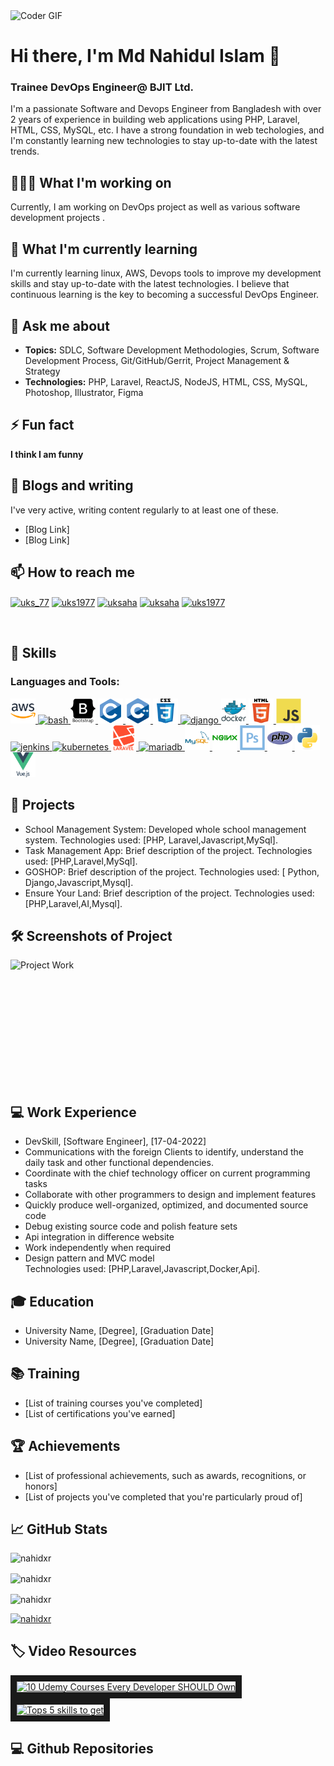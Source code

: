 <img alt="Coder GIF" src="https://raw.githubusercontent.com/uksaha77/uksaha77/main/web-development-banner.gif" style="max-width: 100%;" data-target="animated-image.originalImage">
<h1>Hi there, I'm Md Nahidul Islam 👋</h1>
<h3 align="left">Trainee DevOps Engineer@ BJIT Ltd.</h3>
I'm a passionate Software and Devops Engineer from Bangladesh with over 2 years of experience in building web applications using PHP, Laravel, HTML, CSS, MySQL, etc. I have a strong foundation in web techologies, and I'm constantly learning new technologies to stay up-to-date with the latest trends.

## 👨🏽‍💻 What I'm working on
Currently, I am working on DevOps project as well as various software development projects . 

## 🧠 What I'm currently learning
I'm currently learning linux, AWS, Devops tools to improve my development skills and stay up-to-date with the latest technologies. I believe that continuous learning is the key to becoming a successful DevOps Engineer.

## 💬 Ask me about
- <b>Topics:</b> SDLC, Software Development Methodologies, Scrum, Software Development Process, Git/GitHub/Gerrit, Project Management & Strategy
- <b>Technologies:</b> PHP, Laravel, ReactJS, NodeJS, HTML, CSS, MySQL, Photoshop, Illustrator, Figma

## ⚡ Fun fact
**I think I am funny**

## 📝 Blogs and writing
I've very active, writing content regularly to at least one of these.
- [Blog Link]
- [Blog Link]

## 📫 How to reach me
<p align="left">
<a href="https://twitter.com/uks_77" target="blank"><img align="center" src="https://raw.githubusercontent.com/rahuldkjain/github-profile-readme-generator/master/src/images/icons/Social/twitter.svg" alt="uks_77" height="30" width="40" /></a>
<a href="https://linkedin.com/in/uks1977" target="blank"><img align="center" src="https://raw.githubusercontent.com/rahuldkjain/github-profile-readme-generator/master/src/images/icons/Social/linked-in-alt.svg" alt="uks1977" height="30" width="40" /></a>
<a href="https://fb.com/uksaha" target="blank"><img align="center" src="https://raw.githubusercontent.com/rahuldkjain/github-profile-readme-generator/master/src/images/icons/Social/facebook.svg" alt="uksaha" height="30" width="40" /></a>
<a href="https://instagram.com/uksaha" target="blank"><img align="center" src="https://raw.githubusercontent.com/rahuldkjain/github-profile-readme-generator/master/src/images/icons/Social/instagram.svg" alt="uksaha" height="30" width="40" /></a>
<a href="https://www.youtube.com/c/uks1977" target="blank"><img align="center" src="https://raw.githubusercontent.com/rahuldkjain/github-profile-readme-generator/master/src/images/icons/Social/youtube.svg" alt="uks1977" height="30" width="40" /></a>
</p><br/>

## 🚀 Skills
<h3 align="left">Languages and Tools:</h3>
<p align="left"> <a href="https://aws.amazon.com" target="_blank" rel="noreferrer"> <img src="https://raw.githubusercontent.com/devicons/devicon/master/icons/amazonwebservices/amazonwebservices-original-wordmark.svg" alt="aws" width="40" height="40"/> </a> <a href="https://www.gnu.org/software/bash/" target="_blank" rel="noreferrer"> <img src="https://www.vectorlogo.zone/logos/gnu_bash/gnu_bash-icon.svg" alt="bash" width="40" height="40"/> </a> <a href="https://getbootstrap.com" target="_blank" rel="noreferrer"> <img src="https://raw.githubusercontent.com/devicons/devicon/master/icons/bootstrap/bootstrap-plain-wordmark.svg" alt="bootstrap" width="40" height="40"/> </a> <a href="https://www.cprogramming.com/" target="_blank" rel="noreferrer"> <img src="https://raw.githubusercontent.com/devicons/devicon/master/icons/c/c-original.svg" alt="c" width="40" height="40"/> </a> <a href="https://www.w3schools.com/cpp/" target="_blank" rel="noreferrer"> <img src="https://raw.githubusercontent.com/devicons/devicon/master/icons/cplusplus/cplusplus-original.svg" alt="cplusplus" width="40" height="40"/> </a> <a href="https://www.w3schools.com/css/" target="_blank" rel="noreferrer"> <img src="https://raw.githubusercontent.com/devicons/devicon/master/icons/css3/css3-original-wordmark.svg" alt="css3" width="40" height="40"/> </a> <a href="https://www.djangoproject.com/" target="_blank" rel="noreferrer"> <img src="https://cdn.worldvectorlogo.com/logos/django.svg" alt="django" width="40" height="40"/> </a> <a href="https://www.docker.com/" target="_blank" rel="noreferrer"> <img src="https://raw.githubusercontent.com/devicons/devicon/master/icons/docker/docker-original-wordmark.svg" alt="docker" width="40" height="40"/> </a> <a href="https://www.w3.org/html/" target="_blank" rel="noreferrer"> <img src="https://raw.githubusercontent.com/devicons/devicon/master/icons/html5/html5-original-wordmark.svg" alt="html5" width="40" height="40"/> </a> <a href="https://developer.mozilla.org/en-US/docs/Web/JavaScript" target="_blank" rel="noreferrer"> <img src="https://raw.githubusercontent.com/devicons/devicon/master/icons/javascript/javascript-original.svg" alt="javascript" width="40" height="40"/> </a> <a href="https://www.jenkins.io" target="_blank" rel="noreferrer"> <img src="https://www.vectorlogo.zone/logos/jenkins/jenkins-icon.svg" alt="jenkins" width="40" height="40"/> </a> <a href="https://kubernetes.io" target="_blank" rel="noreferrer"> <img src="https://www.vectorlogo.zone/logos/kubernetes/kubernetes-icon.svg" alt="kubernetes" width="40" height="40"/> </a> <a href="https://laravel.com/" target="_blank" rel="noreferrer"> <img src="https://raw.githubusercontent.com/devicons/devicon/master/icons/laravel/laravel-plain-wordmark.svg" alt="laravel" width="40" height="40"/> </a> <a href="https://mariadb.org/" target="_blank" rel="noreferrer"> <img src="https://www.vectorlogo.zone/logos/mariadb/mariadb-icon.svg" alt="mariadb" width="40" height="40"/> </a> <a href="https://www.mysql.com/" target="_blank" rel="noreferrer"> <img src="https://raw.githubusercontent.com/devicons/devicon/master/icons/mysql/mysql-original-wordmark.svg" alt="mysql" width="40" height="40"/> </a> <a href="https://www.nginx.com" target="_blank" rel="noreferrer"> <img src="https://raw.githubusercontent.com/devicons/devicon/master/icons/nginx/nginx-original.svg" alt="nginx" width="40" height="40"/> </a> <a href="https://www.photoshop.com/en" target="_blank" rel="noreferrer"> <img src="https://raw.githubusercontent.com/devicons/devicon/master/icons/photoshop/photoshop-line.svg" alt="photoshop" width="40" height="40"/> </a> <a href="https://www.php.net" target="_blank" rel="noreferrer"> <img src="https://raw.githubusercontent.com/devicons/devicon/master/icons/php/php-original.svg" alt="php" width="40" height="40"/> </a> <a href="https://www.python.org" target="_blank" rel="noreferrer"> <img src="https://raw.githubusercontent.com/devicons/devicon/master/icons/python/python-original.svg" alt="python" width="40" height="40"/> </a> <a href="https://vuejs.org/" target="_blank" rel="noreferrer"> <img src="https://raw.githubusercontent.com/devicons/devicon/master/icons/vuejs/vuejs-original-wordmark.svg" alt="vuejs" width="40" height="40"/> </a> </p>


## 🌟 Projects
 - School Management System: Developed whole school management system. Technologies used: [PHP, Laravel,Javascript,MySql].
 - Task Management App: Brief description of the project. Technologies used: [PHP,Laravel,MySql].
 - GOSHOP: Brief description of the project. Technologies used: [ Python, Django,Javascript,Mysql].
 - Ensure Your Land: Brief description of the project. Technologies used: [PHP,Laravel,AI,Mysql].

## 🛠️ Screenshots of Project
<img alt="Project Work" height="200" src="https://miro.medium.com/v2/resize:fit:828/1*oeyjen1fL_SdX2w2_TCS6A.gif" style="max-width: 100%; display: inline-block;">


## 💻 Work Experience
- DevSkill, [Software Engineer], [17-04-2022]<br />
-  Communications with the foreign Clients to identify, understand the daily task and other functional dependencies.
- Coordinate with the chief technology officer on current programming tasks
- Collaborate with other programmers to design and implement features
- Quickly produce well-organized, optimized, and documented source code
- Debug existing source code and polish feature sets
- Api integration in difference website
- Work independently when required
- Design pattern and MVC model <br>
 Technologies used: [PHP,Laravel,Javascript,Docker,Api].


## 🎓 Education
- University Name, [Degree], [Graduation Date]
- University Name, [Degree], [Graduation Date]

## 📚 Training
- [List of training courses you've completed]
- [List of certifications you've earned]

## 🏆 Achievements
- [List of professional achievements, such as awards, recognitions, or honors]
- [List of projects you've completed that you're particularly proud of]

## 📈 GitHub Stats
<p align="left"> <img src="https://komarev.com/ghpvc/?username=nahidxr&label=Profile%20views&color=0e75b6&style=flat" alt="nahidxr" /> </p>
<p><img align="center" src="https://github-readme-stats.vercel.app/api?username=nahidxr&show_icons=true&locale=en" alt="nahidxr" /></p>
<p><img align="center" src="https://github-readme-streak-stats.herokuapp.com/?user=nahidxr&" alt="nahidxr" /></p>
<p align="left"> <a href="https://github.com/ryo-ma/github-profile-trophy"><img src="https://github-profile-trophy.vercel.app/?username=nahidxr" alt="nahidxr" /></a> </p>

## 🏷️ Video Resources
<a href="http://www.youtube.com/watch?feature=player_embedded&v=hexfXc7-SsU" target="_blank"><img src="http://img.youtube.com/vi/hexfXc7-SsU/0.jpg" alt="10 Udemy Courses Every Developer SHOULD Own" width="200" height="140" border="10" /></a>   <a href="http://www.youtube.com/watch?feature=player_embedded&v=-OAa9k0zCDg" target="_blank"><img src="http://img.youtube.com/vi/-OAa9k0zCDg/0.jpg" alt="Tops 5 skills to get" width="200" height="140" border="10" /></a>

## 💻 Github Repositories
